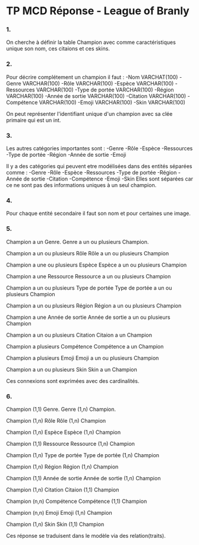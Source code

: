 # TP MCD Réponse - League of Branly

### 1.
On cherche à définir la table Champion avec comme caractéristiques unique son nom, ces citaions et ces skins.

### 2.  
Pour décrire complétement un champion il faut :
-Nom VARCHAT(100)
-Genre VARCHAR(100)
-Rôle VARCHAR(100)
-Espèce VARCHAR(100)
-Ressources VARCHAR(100)
-Type de portée VARCHAR(100)
-Région VARCHAR(100)
-Année de sortie VARCHAR(100)
-Citation VARCHAR(100)
-Compétence VARCHAR(100)
-Emoji VARCHAR(100)
-Skin VARCHAR(100)

On peut représenter l'identifiant unique d'un champion avec sa clée primaire qui est un int.

### 3.
Les autres catégories importantes sont :
-Genre
-Rôle
-Espèce
-Ressources
-Type de portée
-Région
-Année de sortie
-Emoji

Il y a des catégories qui peuvent etre modélisées dans des entités séparées comme :
-Genre 
-Rôle
-Espèce
-Ressources 
-Type de portée 
-Région
-Année de sortie 
-Citation 
-Compétence 
-Emoji
-Skin
Elles sont séparées car ce ne sont pas des informations uniques à un seul champion.

### 4.
Pour chaque entité secondaire il faut son nom et pour certaines une image.

### 5.
Champion a un Genre.
Genre a un ou plusieurs Champion.

Champion a un ou plusieurs Rôle
Rôle a un ou plusieurs Champion

Champion a une ou plusieurs Espèce
Espèce a un ou plusieurs Champion

Champion a une Ressource
Ressource a un ou plusieurs Champion

Champion a un ou plusieurs Type de portée
Type de portée a un ou plusieurs Champion

Champion a un ou plusieurs Région
Région a un ou plusieurs Champion

Champion a une Année de sortie
Année de sortie a un ou plusieurs Champion

Champion a un ou plusieurs Citation
Citaion a un Champion

Champion a plusieurs Compétence
Compétence a un Champion

Champion a plusieurs Emoji
Emoji a un ou plusieurs Champion

Champion a un ou plusieurs Skin
Skin a un Champion

Ces connexions sont exprimées avec des cardinalités.

### 6.
Champion (1,1) Genre.
Genre (1,n) Champion.

Champion (1,n) Rôle
Rôle (1,n) Champion

Champion (1,n) Espèce
Espèce (1,n) Champion

Champion (1,1) Ressource
Ressource (1,n) Champion

Champion (1,n) Type de portée
Type de portée (1,n) Champion

Champion (1,n) Région
Région (1,n) Champion

Champion (1,1) Année de sortie
Année de sortie (1,n) Champion

Champion (1,n) Citation
Citaion (1,1) Champion

Champion (n,n) Compétence
Compétence (1,1) Champion

Champion (n,n) Emoji
Emoji (1,n) Champion

Champion (1,n) Skin
Skin (1,1) Champion

Ces réponse se traduisent dans le modèle via des relation(traits).
